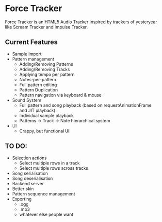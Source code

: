 # Force Tracker

Force Tracker is an HTML5 Audio Tracker inspired by trackers of yesteryear like Scream Tracker and Impulse Tracker.

## Current Features

- Sample Import
- Pattern management
    - Adding/Removing Patterns
    - Adding/Removing Tracks
    - Applying tempo per pattern
    - Notes-per-pattern
    - Full pattern editing
    - Pattern Duplication
    - Pattern navigation via keyboard & mouse
- Sound System
    - Full pattern and song playback (based on requestAnimationFrame and JIT playback).
    - Individual sample playback
    - Patterns -> Track -> Note hierarchical system
- UI
    - Crappy, but functional UI

## TO DO:

- Selection actions
    - Select multiple rows in a track
    - Select multiple rows across tracks
- Song serialisation
- Song deserialisation
- Backend server
- Better skin
- Pattern sequence management
- Exporting
    - .ogg
    - .mp3
    - whatever else people want
